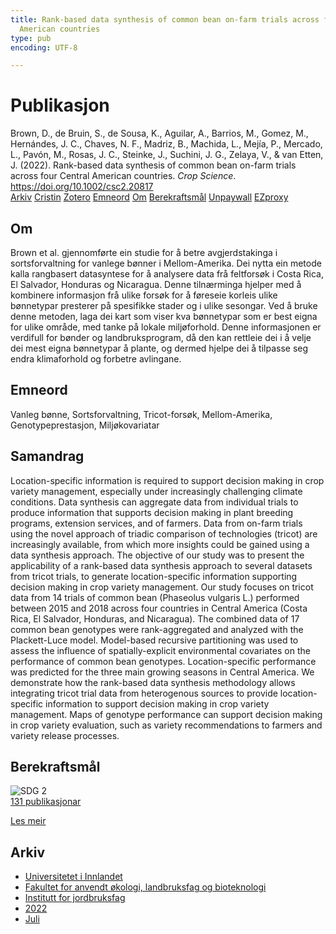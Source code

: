 ```yaml
---
title: Rank-based data synthesis of common bean on-farm trials across four Central
  American countries
type: pub
encoding: UTF-8

---
```

<h1>Publikasjon</h1>
<article id="csl-bib-container-B39GB58J" class="csl-bib-container">
  <div class="csl-bib-body"> <div class="csl-entry">Brown, D., de Bruin, S., de Sousa, K., Aguilar, A., Barrios, M., Gomez, M., Hernándes, J. C., Chaves, N. F., Madriz, B., Machida, L., Mejía, P., Mercado, L., Pavón, M., Rosas, J. C., Steinke, J., Suchini, J. G., Zelaya, V., &#38; van Etten, J. (2022). Rank-based data synthesis of common bean on-farm trials across four Central American countries. <i>Crop Science</i>. <a href="https://doi.org/10.1002/csc2.20817">https://doi.org/10.1002/csc2.20817</a></div> </div>
  <div class="csl-bib-buttons">
    <a href="#taxonomy-article-B39GB58J" alt="archive" class="csl-bib-button">Arkiv</a>
    <a href="https://app.cristin.no/results/show.jsf?id=2039733" alt="Cristin" class="csl-bib-button">Cristin</a>
    <a href="http://zotero.org/groups/5881554/items/B39GB58J" alt="Zotero" class="csl-bib-button">Zotero</a>
    <a href="#keywords-article-B39GB58J" alt="keywords" class="csl-bib-button">Emneord</a>
    <a href="#about-article-B39GB58J" alt="about_pub" class="csl-bib-button">Om</a>
    <a href="#sdg-article-B39GB58J" alt="sdg" class="csl-bib-button">Berekraftsmål</a>
    <a href="https://onlinelibrary.wiley.com/doi/pdfdirect/10.1002/csc2.20817" alt="Unpaywall" class="csl-bib-button">Unpaywall</a>
    <a href="https://onlinelibrary.wiley.com/doi/pdfdirect/10.1002/csc2.20817" alt="EZproxy" class="csl-bib-button">EZproxy</a>
  </div>
  <div id="csl-bib-meta-container-B39GB58J"></div>
</article>
<div id="csl-bib-meta-B39GB58J" class="csl-bib-meta">
  <article id="about-article-B39GB58J" class="about_pub-article">
    <h1>Om</h1>
    Brown et al. gjennomførte ein studie for å betre avgjerdstakinga i sortsforvaltning for vanlege bønner i Mellom-Amerika. Dei nytta ein metode kalla rangbasert datasyntese for å analysere data frå feltforsøk i Costa Rica, El Salvador, Honduras og Nicaragua. Denne tilnærminga hjelper med å kombinere informasjon frå ulike forsøk for å føreseie korleis ulike bønnetypar presterer på spesifikke stader og i ulike sesongar. Ved å bruke denne metoden, laga dei kart som viser kva bønnetypar som er best eigna for ulike område, med tanke på lokale miljøforhold. Denne informasjonen er verdifull for bønder og landbruksprogram, då den kan rettleie dei i å velje dei mest eigna bønnetypar å plante, og dermed hjelpe dei å tilpasse seg endra klimaforhold og forbetre avlingane.
  </article>
  <article id="keywords-article-B39GB58J" class="keywords-article">
    <h1>Emneord</h1>
    Vanleg bønne, Sortsforvaltning, Tricot-forsøk, Mellom-Amerika, Genotypeprestasjon, Miljøkovariatar
  </article>
  <article id="abstract-article-B39GB58J" class="abstract-article">
    <h1>Samandrag</h1>
    Location-specific information is required to support decision making in crop variety management, especially under increasingly challenging climate conditions. Data synthesis can aggregate data from individual trials to produce information that supports decision making in plant breeding programs, extension services, and of farmers. Data from on-farm trials using the novel approach of triadic comparison of technologies (tricot) are increasingly available, from which more insights could be gained using a data synthesis approach. The objective of our study was to present the applicability of a rank-based data synthesis approach to several datasets from tricot trials, to generate location-specific information supporting decision making in crop variety management. Our study focuses on tricot data from 14 trials of common bean (Phaseolus vulgaris L.) performed between 2015 and 2018 across four countries in Central America (Costa Rica, El Salvador, Honduras, and Nicaragua). The combined data of 17 common bean genotypes were rank-aggregated and analyzed with the Plackett-Luce model. Model-based recursive partitioning was used to assess the influence of spatially-explicit environmental covariates on the performance of common bean genotypes. Location-specific performance was predicted for the three main growing seasons in Central America. We demonstrate how the rank-based data synthesis methodology allows integrating tricot trial data from heterogenous sources to provide location-specific information to support decision making in crop variety management. Maps of genotype performance can support decision making in crop variety evaluation, such as variety recommendations to farmers and variety release processes.
  </article>
  <article id="sdg-article-B39GB58J" class="sdg-article">
    <h1>Berekraftsmål</h1>
    <div class="sdg-container"><div id="sdg2" class="sdg">
        <img src="{{< params subfolder >}}images/sdg/sdg02_nn.png" class="image" alt="SDG 2">
        <div class="sdg-overlay">
          <a href="{{< params subfolder >}}nn/archive/?sdg=2#archive" class="sdg-publication-count"><span>131</span> publikasjonar</a>
          <p><a href="https://fn.no/om-fn/fns-baerekraftsmaal/utrydde-sult?lang=nno-NO" class="sdg-read-more">Les meir</a></p>
        </div>
      </div></div>
  </article>
  <article id="taxonomy-article-B39GB58J" class="taxonomy-article">
    <h1>Arkiv</h1>
    <ul>
      <li><a href="{{< params subfolder >}}nn/archive/?key=3DCRN523">Universitetet i Innlandet</a></li>
      <li><a href="{{< params subfolder >}}nn/archive/?key=T77LXH6D">Fakultet for anvendt økologi, landbruksfag og bioteknologi</a></li>
      <li><a href="{{< params subfolder >}}nn/archive/?key=SSN4QLEC">Institutt for jordbruksfag</a></li>
      <li><a href="{{< params subfolder >}}nn/archive/?key=C4HESJUC">2022</a></li>
      <li><a href="{{< params subfolder >}}nn/archive/?key=IBB3V7QI">Juli</a></li>
    </ul>
  </article>
</div>
